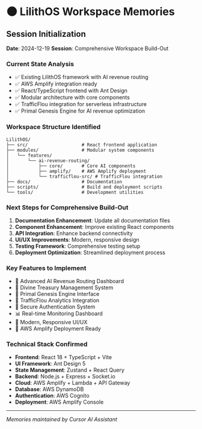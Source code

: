 # 🌑 LilithOS Workspace Memories

## Session Initialization
**Date**: 2024-12-19
**Session**: Comprehensive Workspace Build-Out

### Current State Analysis
- ✅ Existing LilithOS framework with AI revenue routing
- ✅ AWS Amplify integration ready
- ✅ React/TypeScript frontend with Ant Design
- ✅ Modular architecture with core components
- ✅ TrafficFlou integration for serverless infrastructure
- ✅ Primal Genesis Engine for AI revenue optimization

### Workspace Structure Identified
```
LilithOS/
├── src/                    # React frontend application
├── modules/                # Modular system components
│   └── features/
│       └── ai-revenue-routing/
│           ├── core/       # Core AI components
│           ├── amplify/    # AWS Amplify deployment
│           └── trafficflou-src/ # TrafficFlou integration
├── docs/                   # Documentation
├── scripts/                # Build and deployment scripts
└── tools/                  # Development utilities
```

### Next Steps for Comprehensive Build-Out
1. **Documentation Enhancement**: Update all documentation files
2. **Component Enhancement**: Improve existing React components
3. **API Integration**: Enhance backend connectivity
4. **UI/UX Improvements**: Modern, responsive design
5. **Testing Framework**: Comprehensive testing setup
6. **Deployment Optimization**: Streamlined deployment process

### Key Features to Implement
- 🌟 Advanced AI Revenue Routing Dashboard
- 💎 Divine Treasury Management System
- 🧠 Primal Genesis Engine Interface
- 🌊 TrafficFlou Analytics Integration
- 🔐 Secure Authentication System
- 📊 Real-time Monitoring Dashboard
- 🎨 Modern, Responsive UI/UX
- 🚀 AWS Amplify Deployment Ready

### Technical Stack Confirmed
- **Frontend**: React 18 + TypeScript + Vite
- **UI Framework**: Ant Design 5
- **State Management**: Zustand + React Query
- **Backend**: Node.js + Express + Socket.io
- **Cloud**: AWS Amplify + Lambda + API Gateway
- **Database**: AWS DynamoDB
- **Authentication**: AWS Cognito
- **Deployment**: AWS Amplify Console

---
*Memories maintained by Cursor AI Assistant*
